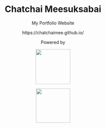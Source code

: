 <h1 align="center">Chatchai Meesuksabai</h1>

<p align="center">My Portfolio Website</p>

<p align="center">https://chatchaimee.github.io/</p>

<p align="center">Powered by</p>

<p align="center">
  <a href="https://github.com/zeit/next.js/">
    <img
      src="https://raw.githubusercontent.com/chatchaimee/my-site/master/static/images/powered/next-js.png"
      width="112"
    />
  </a>
</p>

<p align="center">
  <a href="https://material-ui-next.com/">
    <img
      src="https://cdn.worldvectorlogo.com/logos/material-ui.svg"
      width="110"
    />
  </a>
</p>
